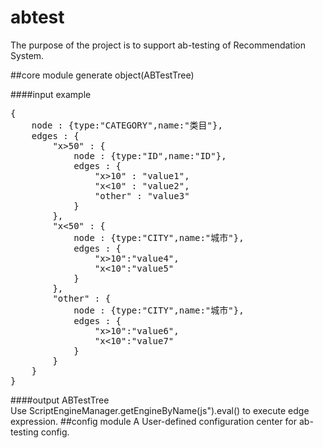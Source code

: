 # abtest
The purpose of the project is to support ab-testing of Recommendation System. <br>

##core module
generate object(ABTestTree)

####input example
<pre>
{
	node : {type:"CATEGORY",name:"类目"},
	edges : {
		"x>50" : {
			node : {type:"ID",name:"ID"},
			edges : {
				"x>10" : "value1",
				"x<10" : "value2",
				"other" : "value3"
			}
		},
		"x<50" : {
			node : {type:"CITY",name:"城市"},
			edges : {
				"x>10":"value4",
				"x<10":"value5"
			}
		},
		"other" : {
			node : {type:"CITY",name:"城市"},
			edges : {
				"x>10":"value6",
				"x<10":"value7"
			}
		}
	}
}
</pre>

####output
ABTestTree <br>
Use ScriptEngineManager.getEngineByName(js").eval() to execute edge expression.
##config module
A User-defined configuration center for ab-testing config.
